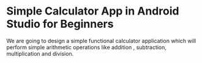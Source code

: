 # Simple Calculator App in Android Studio for Beginners

We are going to design a simple functional calculator application which will perform simple arithmetic operations like addition , subtraction, multiplication and division.
